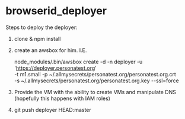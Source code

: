 browserid_deployer
==================

Steps to deploy the deployer:

1. clone & npm install
2. create an awsbox for him.  I.E.

    node_modules/.bin/awsbox create -d -n deployer -u 'https://deployer.personatest.org' \
        -t m1.small -p ~/.allmysecrets/personatest.org/personatest.org.crt \
        -s ~/.allmysecrets/personatest.org/personatest.org.key --ssl=force

3. Provide the VM with the ability to create VMs and manipulate DNS (hopefully this happens with IAM roles)
4. git push deployer HEAD:master

